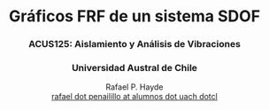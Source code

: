 <h1 style="text-align:center">Gráficos FRF de un sistema SDOF</h1>
<h3 style="text-align:center">ACUS125: Aislamiento y Análisis de Vibraciones</h3>
<h3 style="text-align:center">Universidad Austral de Chile</h3>
<p style="text-align:center">Rafael P. Hayde <br>
<a href="mailto:rafael.penailillo@alumnos.uach.cl">rafael dot penailillo at alumnos dot uach dotcl</a><br>
